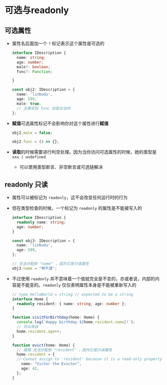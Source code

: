 # 可选与readonly

## 可选属性

- 属性名后面加一个 `?` 标记表示这个属性是可选的

  ```ts
  interface IDescription {
    name: string;
    age: number;
    male?: boolean;
    func?: Function;

  }

  const obj2: IDescription = {
    name: 'linbudu',
    age: 599,
    male: true,
    // 无需实现 func 也是合法的
  };
  ```

- **赋值**可选属性标记不会影响你对这个属性进行**赋值**

  ```ts
  obj2.male = false;

  obj2.func = () => {};
  ```

- **读取**的时候需要进行判空处理。因为当你访问可选属性的时候，她的类型是 `xxx | undefined`

  - 可以使用类型断言、非空断言或可选链解决

## readonly 只读

- 属性可以被标记为 `readonly`，这不会改变任何运行时的行为

- 但在类型检查的时候，一个标记为 `readonly` 的属性是不能被写入的

  ```ts
  interface IDescription {
    readonly name: string;
    age: number;
  }

  const obj3: IDescription = {
    name: 'linbudu',
    age: 599,
  };

  // 无法分配到 "name" ，因为它是只读属性
  obj3.name = "林不渡";
  ```

- 不过使用 `readonly` 并不意味着一个值就完全是不变的，亦或者说，内部的内容是不能变的。`readonly` 仅仅表明属性本身是不能被重新写入的

  ```ts
  // type HelloWorld = string // expected to be a string
  interface Home {
    readonly resident: { name: string; age: number };
  }

  function visitForBirthday(home: Home) {
    console.log(`Happy birthday ${home.resident.name}!`);
    // 可以修该
    home.resident.age++;
  }

  function evict(home: Home) {
    // 报错 无法分配到 "resident" ，因为它是只读属性
    home.resident = {
    // Cannot assign to 'resident' because it is a read-only property.
      name: "Victor the Evictor",
      age: 42,
    };
  }
  ```
